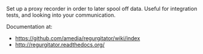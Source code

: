 
Set up a proxy recorder in order to later spool off data. Useful for
integration tests, and looking into your communication.

Documentation at:
* https://github.com/amedia/regurgitator/wiki/index
* http://regurgitator.readthedocs.org/
